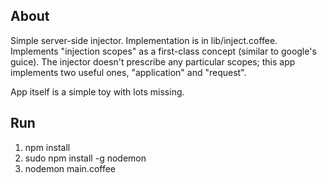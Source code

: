 ## About

Simple server-side injector. Implementation is in lib/inject.coffee. Implements "injection scopes" as a first-class concept (similar to google's guice). The injector doesn't prescribe any particular scopes; this app implements two useful ones, "application" and "request".

App itself is a simple toy with lots missing.

## Run

1. npm install
2. sudo npm install -g nodemon
3. nodemon main.coffee

